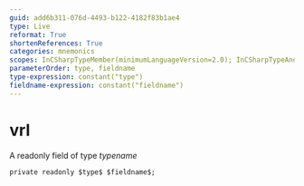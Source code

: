 ```yaml
---
guid: add6b311-076d-4493-b122-4182f83b1ae4
type: Live
reformat: True
shortenReferences: True
categories: mnemonics
scopes: InCSharpTypeMember(minimumLanguageVersion=2.0); InCSharpTypeAndNamespace(minimumLanguageVersion=2.0)
parameterOrder: type, fieldname
type-expression: constant("type")
fieldname-expression: constant("fieldname")
---
```


# vrl

A readonly field of type $typename$

```
private readonly $type$ $fieldname$;
```
